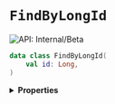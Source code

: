 # `FindByLongId`


![API: Internal/Beta](https://img.shields.io/static/v1?label=API&message=Internal/Beta&color=red&style=flat-square)



```kotlin
data class FindByLongId(
    val id: Long,
)
```

<details>
<summary>
<b>Properties</b>
</summary>

<details>
<summary>
<code>id</code>: <code><code><a href='https://kotlinlang.org/api/latest/jvm/stdlib/kotlin/-long/'>Long</a></code></code>
</summary>





</details>



</details>

